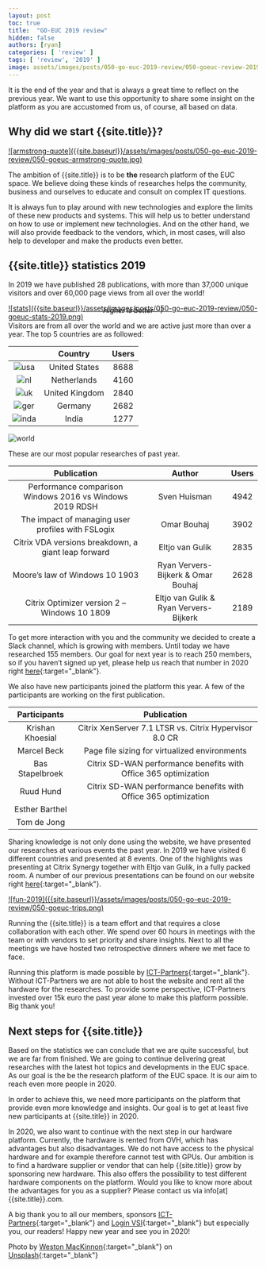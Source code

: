 ```yaml
---
layout: post
toc: true
title:  "GO-EUC 2019 review"
hidden: false
authors: [ryan]
categories: [ 'review' ]
tags: [ 'review', '2019' ]
image: assets/images/posts/050-go-euc-2019-review/050-goeuc-review-2019-feature-image.png
---
```

It is the end of the year and that is always a great time to reflect on the previous year. We want to use this opportunity to share some insight on the platform as you are accustomed from us, of course, all based on data.

## Why did we start {{site.title}}?

<a href="{{site.baseurl}}/assets/images/posts/050-go-euc-2019-review/050-goeuc-armstrong-quote.jpg" data-lightbox="armstrong-quote">
![armstrong-quote]({{site.baseurl}}/assets/images/posts/050-go-euc-2019-review/050-goeuc-armstrong-quote.jpg)
</a>

The ambition of {{site.title}} is to be **the** research platform of the EUC space. We believe doing these kinds of researches helps the community, business and ourselves to educate and consult on complex IT questions.

It is always fun to play around with new technologies and explore the limits of these new products and systems. This will help us to better understand on how to use or implement new technologies. And on the other hand, we will also provide feedback to the vendors, which, in most cases, will also help to developer and make the products even better.

## {{site.title}} statistics 2019
In 2019 we have published 28 publications, with more than 37,000 unique visitors and over 60,000 page views from all over the world!

<a href="{{site.baseurl}}/assets/images/posts/050-go-euc-2019-review/050-goeuc-stats-2019.png" data-lightbox="stats">
![stats]({{site.baseurl}}/assets/images/posts/050-go-euc-2019-review/050-goeuc-stats-2019.png)
</a>
<p align="center" style="margin-top: -30px;" >
  <i>Higher is better :-)</i>
</p>

Visitors are from all over the world and we are active just more than over a year.  The top 5 countries are as followed:

|                                                                                                   | Country                 | Users    |
|:-------------------------------------------------------------------------------------------------:| :----------------------:|:--------:|
| ![usa]({{site.baseurl}}/assets/images/posts/050-go-euc-2019-review/050-goeuc-usa.png)             | United States           | 8688     |
| ![nl]({{site.baseurl}}/assets/images/posts/050-go-euc-2019-review/050-goeuc-netherlands.png)      | Netherlands             | 4160     |
| ![uk]({{site.baseurl}}/assets/images/posts/050-go-euc-2019-review/050-goeuc-uk.png)               | United Kingdom          | 2840     |
| ![ger]({{site.baseurl}}/assets/images/posts/050-go-euc-2019-review/050-goeuc-germany.png)         | Germany                 | 2682     |
| ![inda]({{site.baseurl}}/assets/images/posts/050-go-euc-2019-review/050-goeuc-india.png)          | India                   | 1277     |

![world]({{site.baseurl}}/assets/images/posts/050-go-euc-2019-review/050-goeuc-map-2019.png)

These are our most popular researches of past year.

| Publication                                                                                       | Author                  | Users    |
|:-------------------------------------------------------------------------------------------------:| :----------------------:|:--------:|
| Performance comparison Windows 2016 vs Windows 2019 RDSH            | Sven Huisman          | 4942     |
| The impact of managing user profiles with FSLogix      | Omar Bouhaj             | 3902     |
| Citrix VDA versions breakdown, a giant leap forward              | Eltjo van Gulik          | 2835     |
| Moore’s law of Windows 10 1903         | 	Ryan Ververs-Bijkerk & Omar Bouhaj                 | 2628     |
| Citrix Optimizer version 2 – Windows 10 1809          | Eltjo van Gulik & Ryan Ververs-Bijkerk                   | 2189     |

To get more interaction with you and the community we decided to create a Slack channel, which is growing with members. Until today we have researched 155 members. Our goal for next year is to reach 250 members, so if you haven’t signed up yet, please help us reach that number in 2020 right [here]({{site.slack}}){:target="_blank"}.

We also have new participants joined the platform this year. A few of the participants are working on the first publication.

| Participants      | Publication                                                     |
|:-----------------:| :--------------------------------------------------------------:|
| Krishan Khoesial  | Citrix XenServer 7.1 LTSR vs. Citrix Hypervisor 8.0 CR          |
| Marcel Beck       | Page file sizing for virtualized environments                   |
| Bas Stapelbroek   | Citrix SD-WAN performance benefits with Office 365 optimization |
| Ruud Hund         | Citrix SD-WAN performance benefits with Office 365 optimization |
| Esther Barthel	|                                                                 |
| Tom de Jong		|                                                                 |

Sharing knowledge is not only done using the website, we have presented our researches at various events the past year. In 2019 we have visited 6 different countries and presented at 8 events. One of the highlights was presenting at Citrix Synergy together with Eltjo van Gulik, in a fully packed room. A number of our previous presentations can be found on our website right [here]({{site.baseurl}}/presentations){:target="_blank"}.

<a href="{{site.baseurl}}/assets/images/posts/050-go-euc-2019-review/050-goeuc-trips.png" data-lightbox="fun-2019">
![fun-2019]({{site.baseurl}}/assets/images/posts/050-go-euc-2019-review/050-goeuc-trips.png)
</a>

Running the {{site.title}} is a team effort and that requires a close collaboration with each other. We spend over 60 hours in meetings with the team or with vendors to set priority and share insights. Next to all the meetings we have hosted two retrospective dinners where we met face to face.

Running this platform is made possible by [ICT-Partners](https://www.ict-partners.nl){:target="_blank"}. Without ICT-Partners we are not able to host the website and rent all the hardware for the researches. To provide some perspective, ICT-Partners invested over 15k euro the past year alone to make this platform possible. Big thank you!

## Next steps for {{site.title}}
Based on the statistics we can conclude that we are quite successful, but we are far from finished. We are going to continue delivering great researches with the latest hot topics and developments in the EUC space. As our goal is the be the research platform of the EUC space. It is our aim to reach even more people in 2020.

In order to achieve this, we need more participants on the platform that provide even more knowledge and insights. Our goal is to get at least five new participants at {{site.title}} in 2020.

In 2020, we also want to continue with the next step in our hardware platform. Currently, the hardware is rented from OVH, which has advantages but also disadvantages. We do not have access to the physical hardware and for example therefore cannot test with GPUs. Our ambition is to find a hardware supplier or vendor that can help {{site.title}} grow by sponsoring new hardware. This also offers the possibility to test different hardware components on the platform. Would you like to know more about the advantages for you as a supplier? Please contact us via info[at]{{site.title}}.com.

A big thank you to all our members, sponsors [ICT-Partners](https://www.ict-partners.nl){:target="_blank"} and [Login VSI](https://www.loginvsi.com){:target="_blank"} but especially you, our readers! Happy new year and see you in 2020!

Photo by [Weston MacKinnon](https://unsplash.com/@betteratf8?utm_source=unsplash&utm_medium=referral&utm_content=creditCopyText){:target="_blank"} on [Unsplash](https://unsplash.com/s/photos/fireworks?utm_source=unsplash&utm_medium=referral&utm_content=creditCopyText){:target="_blank"}

